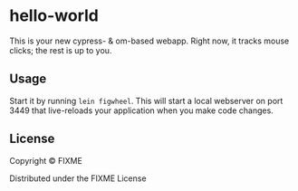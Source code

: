 # hello-world

This is your new cypress- & om-based webapp.
Right now, it tracks mouse clicks; the rest is up to you.

## Usage

Start it by running `lein figwheel`.
This will start a local webserver on port 3449 that live-reloads your application when you make code changes.

## License

Copyright © FIXME

Distributed under the FIXME License
